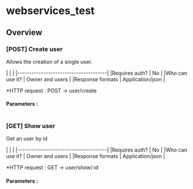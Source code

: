 # webservices_test

## Overview

### [POST] Create user
Allows the creation of a single user.

|                  |                   |
|--------------------------------------|
|Requires auth?    | No                |
|Who can use it?   | Owner and users   |
|Response formats  | Application/json  |

*HTTP request : POST -> user/create

#### Parameters :
``` Javascript
```


### [GET] Show user
Get an user by id

|                  |                   |
|--------------------------------------|
|Requires auth?    | No                |
|Who can use it?   | Owner and users   |
|Response formats  | Application/json  |

*HTTP request : GET -> user/show/:id

#### Parameters :
``` Javascript
```
